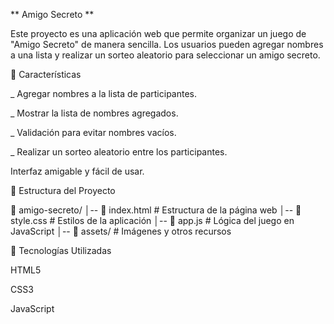 ** Amigo Secreto **

Este proyecto es una aplicación web que permite organizar un juego de "Amigo Secreto" de manera sencilla. Los usuarios pueden agregar nombres a una lista y realizar un sorteo aleatorio para seleccionar un amigo secreto.

🚀 Características

_ Agregar nombres a la lista de participantes.

_ Mostrar la lista de nombres agregados.

_ Validación para evitar nombres vacíos.

_ Realizar un sorteo aleatorio entre los participantes.

Interfaz amigable y fácil de usar.

📂 Estructura del Proyecto

📁 amigo-secreto/
│-- 📄 index.html       # Estructura de la página web
│-- 📄 style.css        # Estilos de la aplicación
│-- 📄 app.js           # Lógica del juego en JavaScript
│-- 📂 assets/          # Imágenes y otros recursos

🔧 Tecnologías Utilizadas

HTML5

CSS3

JavaScript
